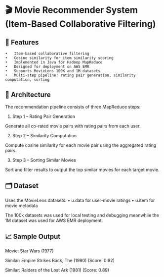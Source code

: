 # 🎬 Movie Recommender System (Item-Based Collaborative Filtering)

## 📌 Features

	•	Item-based collaborative filtering
	•	Cosine similarity for item similarity scoring
	•	Implemented in Java for Hadoop MapReduce
	•	Designed for deployment on AWS EMR
	•	Supports MovieLens 100K and 1M datasets
	•	Multi-step pipeline: rating pair generation, similarity computation, sorting

## 🚀 Architecture
  
The recommendation pipeline consists of three MapReduce steps:
  
1.	Step 1 – Rating Pair Generation
   
Generate all co-rated movie pairs with rating pairs from each user.
  
2.	Step 2 – Similarity Computation
   
Compute cosine similarity for each movie pair using the aggregated rating pairs.
  
3.	Step 3 – Sorting Similar Movies
   
Sort and filter results to output the top similar movies for each target movie.

## 🗂️ Dataset

Uses the MovieLens datasets:
	•	u.data for user-movie ratings
	•	u.item for movie metadata

The 100k datasets was used for local testing and debugging meanwhile the 1M dataset was used for AWS EMR deployment.


## 📈 Sample Output
Movie: Star Wars (1977)

Similar: Empire Strikes Back, The (1980) (Score: 0.92)

Similar: Raiders of the Lost Ark (1981) (Score: 0.89)
